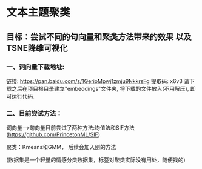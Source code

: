 # 文本主题聚类

## **目标：尝试不同的句向量和聚类方法带来的效果** 以及TSNE降维可视化  

### 一、词向量下载地址:   

链接: https://pan.baidu.com/s/1GerioMpwj1zmju9NkkrsFg 
提取码: x6v3
请下载之后在项目根目录建立"embeddings"文件夹, 将下载的文件放入(不用解压), 即可运行代码.   

### 二、目前尝试方法：

词向量-->句向量目前尝试了两种方法:均值法和SIF方法(https://github.com/PrincetonML/SIF)

聚类：Kmeans和GMM， 后续会加入别的方法

(数据集是一个轻量的情感分类数据集，标签对聚类实际没有用处，随便找的)